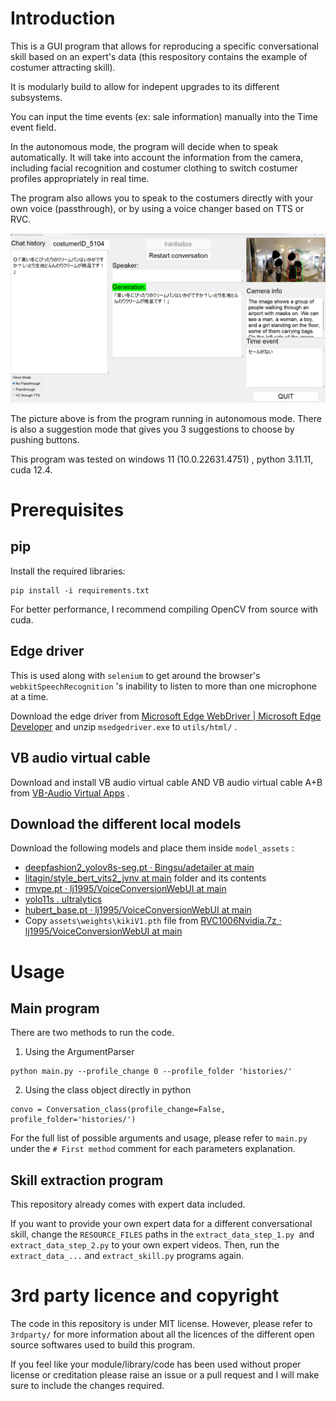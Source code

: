 # Introduction

This is a GUI program that allows for reproducing a specific conversational skill based on an expert's data (this respository contains the example of costumer attracting skill).

It is modularly build to allow for indepent upgrades to its different subsystems.

You can input the time events (ex: sale information) manually into the Time event field.

In the autonomous mode, the program will decide when to speak automatically. It will take into account the information from the camera, including facial recognition and costumer clothing to switch costumer profiles appropriately in real time.

The program also allows you to speak to the costumers directly with your own voice (passthrough), or by using a voice changer based on TTS or RVC.

![alt text](img/3_gui.png)

The picture above is from the program running in autonomous mode. There is also a suggestion mode that gives you 3 suggestions to choose by pushing buttons.

This program was tested on windows 11 (10.0.22631.4751) , python 3.11.11, cuda 12.4.

# Prerequisites

## pip

Install the required libraries:

```
pip install -i requirements.txt
```

For better performance, I recommend compiling OpenCV from source with cuda.

## Edge driver

This is used along with `selenium` to get around the browser's `webkitSpeechRecognition` 's inability to listen to more than one microphone at a time.

Download the edge driver from [Microsoft Edge WebDriver | Microsoft Edge Developer](https://developer.microsoft.com/en-us/microsoft-edge/tools/webdriver/?cs=163218577&form=MA13LH#downloads) and unzip `msedgedriver.exe` to `utils/html/` .

## VB audio virtual cable

Download and install VB audio virtual cable AND VB audio virtual cable A+B from [VB-Audio Virtual Apps](https://vb-audio.com/Cable/) .

## Download the different local models

Download the following models and place them inside `model_assets` :

* [deepfashion2_yolov8s-seg.pt · Bingsu/adetailer at main](https://huggingface.co/Bingsu/adetailer/blob/main/deepfashion2_yolov8s-seg.pt)
* [litagin/style_bert_vits2_jvnv at main](https://huggingface.co/litagin/style_bert_vits2_jvnv/tree/main/jvnv-F1-jp) folder and its contents
* [rmvpe.pt · lj1995/VoiceConversionWebUI at main](https://huggingface.co/lj1995/VoiceConversionWebUI/blob/main/rmvpe.pt)
* [yolo11s . ultralytics](https://github.com/ultralytics/assets/releases/download/v8.3.0/yolo11s.pt)
* [hubert_base.pt · lj1995/VoiceConversionWebUI at main](https://huggingface.co/lj1995/VoiceConversionWebUI/blob/main/hubert_base.pt)
* Copy `assets\weights\kikiV1.pth` file from [RVC1006Nvidia.7z · lj1995/VoiceConversionWebUI at main](https://huggingface.co/lj1995/VoiceConversionWebUI/blob/main/RVC1006Nvidia.7z)

# Usage

## Main program

There are two methods to run the code.

1. Using the ArgumentParser

```
python main.py --profile_change 0 --profile_folder 'histories/'
```

2. Using the class object directly in python

```
convo = Conversation_class(profile_change=False, profile_folder='histories/')
```

For the full list of possible arguments and usage, please refer to `main.py` under the `# First method` comment for each parameters explanation.

## Skill extraction program

This repository already comes with expert data included.

If you want to provide your own expert data for a different conversational skill, change the `RESOURCE_FILES` paths in the  `extract_data_step_1.py `and `extract_data_step_2.py` to your own expert videos. Then, run the `extract_data_...` and `extract_skill.py` programs again.

# 3rd party licence and copyright

The code in this repository is under MIT license. However, please refer to `3rdparty/` for more information about all the licences of the different open source softwares used to build this program.

If you feel like your module/library/code has been used without proper license or creditation please raise an issue or a pull request and I will make sure to include the changes required.
